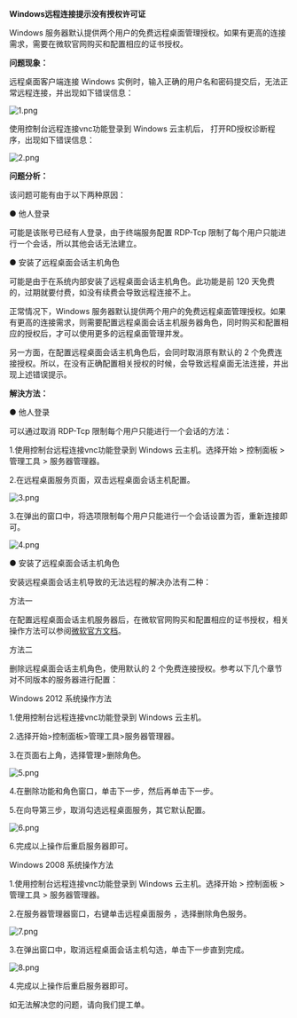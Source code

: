 **Windows远程连接提示没有授权许可证**

Windows 服务器默认提供两个用户的免费远程桌面管理授权。如果有更高的连接需求，需要在微软官网购买和配置相应的证书授权。

**问题现象：**

远程桌面客户端连接 Windows 实例时，输入正确的用户名和密码提交后，无法正常远程连接，并出现如下错误信息：

![1.png](https://img1.jcloudcs.com/cms/1cd15f1a-3090-42d8-9b61-207494c749ff20171107154949.png)

使用控制台远程连接vnc功能登录到 Windows 云主机后， 打开RD授权诊断程序，出现如下错误信息：

![2.png](https://img1.jcloudcs.com/cms/534d3f93-ea14-43c1-bca8-102f385dd6cd20171107155029.png)

**问题分析：**

该问题可能有由于以下两种原因：

● 他人登录

可能是该账号已经有人登录，由于终端服务配置 RDP-Tcp 限制了每个用户只能进行一个会话，所以其他会话无法建立。

● 安装了远程桌面会话主机角色

可能是由于在系统内部安装了远程桌面会话主机角色。此功能是前 120 天免费的，过期就要付费，如没有续费会导致远程连接不上。

正常情况下，Windows 服务器默认提供两个用户的免费远程桌面管理授权。如果有更高的连接需求，则需要配置远程桌面会话主机服务器角色，同时购买和配置相应的授权后，才可以使用更多的远程桌面管理并发。

另一方面，在配置远程桌面会话主机角色后，会同时取消原有默认的 2 个免费连接授权。所以，在没有正确配置相关授权的时候，会导致远程桌面无法连接，并出现上述错误提示。

**解決方法：**

● 他人登录

可以通过取消 RDP-Tcp 限制每个用户只能进行一个会话的方法：

1.使用控制台远程连接vnc功能登录到 Windows 云主机。选择开始 > 控制面板 > 管理工具 > 服务器管理器。

2.在远程桌面服务页面，双击远程桌面会话主机配置。

![3.png](https://img1.jcloudcs.com/cms/1c808d68-0a1f-4a2c-b1b0-221e58c516ad20171107155837.png)

3.在弹出的窗口中，将选项限制每个用户只能进行一个会话设置为否，重新连接即可。

![4.png](https://img1.jcloudcs.com/cms/e00604cf-7be7-4cba-8c2c-1b5eca9fb28820171107155909.png)

● 安装了远程桌面会话主机角色

安装远程桌面会话主机导致的无法远程的解决办法有二种：

方法一

在配置远程桌面会话主机服务器后，在微软官网购买和配置相应的证书授权，相关操作方法可以参阅[微软官方文档](https://technet.microsoft.com/zh-cn/library/cc732684(v=ws.11).aspx?spm=5176.7740859.2.8.N5MC5P)。

方法二

删除远程桌面会话主机角色，使用默认的 2 个免费连接授权。参考以下几个章节对不同版本的服务器进行配置：

Windows 2012 系统操作方法

1.使用控制台远程连接vnc功能登录到 Windows 云主机。

2.选择开始>控制面板>管理工具>服务器管理器。

3.在页面右上角，选择管理>删除角色。

![5.png](https://img1.jcloudcs.com/cms/c8045aa7-c872-48ba-904d-4d04131d3dc220171107161041.png)

4.在删除功能和角色窗口，单击下一步，然后再单击下一步。

5.在向导第三步，取消勾选远程桌面服务，其它默认配置。

![6.png](https://img1.jcloudcs.com/cms/3d1d5be9-0370-463c-8345-81f4534e649e20171107161156.png)

6.完成以上操作后重启服务器即可。

Windows 2008 系统操作方法

1.使用控制台远程连接vnc功能登录到 Windows 云主机。选择开始 > 控制面板 > 管理工具 > 服务器管理器。

2.在服务器管理器窗口，右键单击远程桌面服务 ，选择删除角色服务。

![7.png](https://img1.jcloudcs.com/cms/83fb213e-5d78-4335-a836-69e2e3d8f8a220171107161414.png)

3.在弹出窗口中，取消远程桌面会话主机勾选，单击下一步直到完成。

![8.png](https://img1.jcloudcs.com/cms/6994c26b-b82e-4629-a1ca-ab2bd04b247020171107161524.png)

4.完成以上操作后重启服务器即可。

如无法解决您的问题，请向我们提工单。